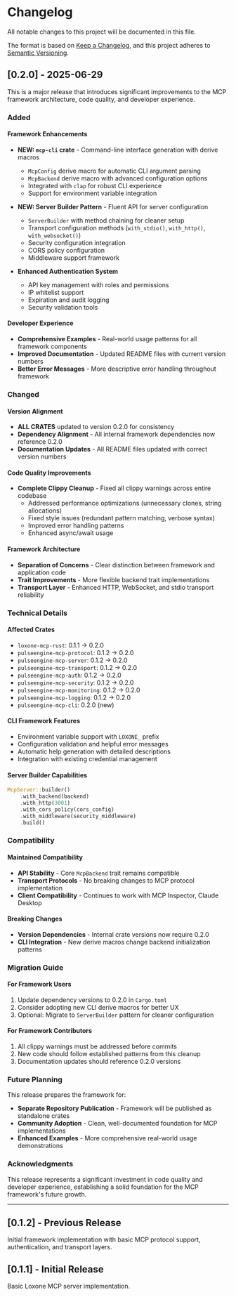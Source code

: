 # Changelog

All notable changes to this project will be documented in this file.

The format is based on [Keep a Changelog](https://keepachangelog.com/en/1.0.0/),
and this project adheres to [Semantic Versioning](https://semver.org/spec/v2.0.0.html).

## [0.2.0] - 2025-06-29

This is a major release that introduces significant improvements to the MCP framework architecture, code quality, and developer experience.

### Added

#### Framework Enhancements
- **NEW: `mcp-cli` crate** - Command-line interface generation with derive macros
  - `McpConfig` derive macro for automatic CLI argument parsing
  - `McpBackend` derive macro with advanced configuration options
  - Integrated with `clap` for robust CLI experience
  - Support for environment variable integration

- **NEW: Server Builder Pattern** - Fluent API for server configuration
  - `ServerBuilder` with method chaining for cleaner setup
  - Transport configuration methods (`with_stdio()`, `with_http()`, `with_websocket()`)
  - Security configuration integration
  - CORS policy configuration
  - Middleware support framework

- **Enhanced Authentication System**
  - API key management with roles and permissions
  - IP whitelist support
  - Expiration and audit logging
  - Security validation tools

#### Developer Experience
- **Comprehensive Examples** - Real-world usage patterns for all framework components
- **Improved Documentation** - Updated README files with current version numbers
- **Better Error Messages** - More descriptive error handling throughout framework

### Changed

#### Version Alignment
- **ALL CRATES** updated to version 0.2.0 for consistency
- **Dependency Alignment** - All internal framework dependencies now reference 0.2.0
- **Documentation Updates** - All README files updated with correct version numbers

#### Code Quality Improvements
- **Complete Clippy Cleanup** - Fixed all clippy warnings across entire codebase
  - Addressed performance optimizations (unnecessary clones, string allocations)
  - Fixed style issues (redundant pattern matching, verbose syntax)
  - Improved error handling patterns
  - Enhanced async/await usage

#### Framework Architecture
- **Separation of Concerns** - Clear distinction between framework and application code
- **Trait Improvements** - More flexible backend trait implementations
- **Transport Layer** - Enhanced HTTP, WebSocket, and stdio transport reliability

### Technical Details

#### Affected Crates
- `loxone-mcp-rust`: 0.1.1 → 0.2.0
- `pulseengine-mcp-protocol`: 0.1.2 → 0.2.0
- `pulseengine-mcp-server`: 0.1.2 → 0.2.0
- `pulseengine-mcp-transport`: 0.1.2 → 0.2.0
- `pulseengine-mcp-auth`: 0.1.2 → 0.2.0
- `pulseengine-mcp-security`: 0.1.2 → 0.2.0
- `pulseengine-mcp-monitoring`: 0.1.2 → 0.2.0
- `pulseengine-mcp-logging`: 0.1.2 → 0.2.0
- `pulseengine-mcp-cli`: 0.2.0 (new)

#### CLI Framework Features
- Environment variable support with `LOXONE_` prefix
- Configuration validation and helpful error messages
- Automatic help generation with detailed descriptions
- Integration with existing credential management

#### Server Builder Capabilities
```rust
McpServer::builder()
    .with_backend(backend)
    .with_http(3001)
    .with_cors_policy(cors_config)
    .with_middleware(security_middleware)
    .build()
```

### Compatibility

#### Maintained Compatibility
- **API Stability** - Core `McpBackend` trait remains compatible
- **Transport Protocols** - No breaking changes to MCP protocol implementation
- **Client Compatibility** - Continues to work with MCP Inspector, Claude Desktop

#### Breaking Changes
- **Version Dependencies** - Internal crate versions now require 0.2.0
- **CLI Integration** - New derive macros change backend initialization patterns

### Migration Guide

#### For Framework Users
1. Update dependency versions to 0.2.0 in `Cargo.toml`
2. Consider adopting new CLI derive macros for better UX
3. Optional: Migrate to `ServerBuilder` pattern for cleaner configuration

#### For Framework Contributors
1. All clippy warnings must be addressed before commits
2. New code should follow established patterns from this cleanup
3. Documentation updates should reference 0.2.0 versions

### Future Planning

This release prepares the framework for:
- **Separate Repository Publication** - Framework will be published as standalone crates
- **Community Adoption** - Clean, well-documented foundation for MCP implementations
- **Enhanced Examples** - More comprehensive real-world usage demonstrations

### Acknowledgments

This release represents a significant investment in code quality and developer experience, establishing a solid foundation for the MCP framework's future growth.

---

## [0.1.2] - Previous Release

Initial framework implementation with basic MCP protocol support, authentication, and transport layers.

## [0.1.1] - Initial Release

Basic Loxone MCP server implementation.